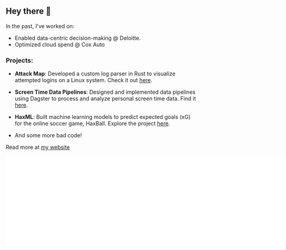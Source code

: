 ## Hey there 👋

In the past, I've worked on:
- Enabled data-centric decision-making @ Deloitte.
- Optimized cloud spend @ Cox Auto


### Projects:
- **Attack Map**: Developed a custom log parser in Rust to visualize attempted logins on a Linux system. Check it out [here](https://github.com/notedwin/attack-map).
- **Screen Time Data Pipelines**: Designed and implemented data pipelines using Dagster to process and analyze personal screen time data. Find it [here](https://github.com/notedwin/log-screen).
- **HaxML**: Built machine learning models to predict expected goals (xG) for the online soccer game, HaxBall. Explore the project [here](https://github.com/vingkan/haxml).

- And some more bad code!  

Read more at [my website](https://notedwin.com)

<div style="display:flex">
    <img src="https://raw.githubusercontent.com/notedwin/github-stats/master/generated/overview.svg#gh-dark-mode-only" alt="overview" width="400" />
    <img src="https://raw.githubusercontent.com/notedwin/github-stats/master/generated/languages.svg#gh-dark-mode-only" alt="languages" width="400" />
</div>
